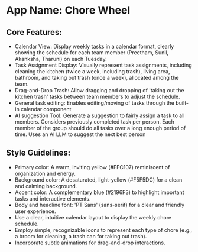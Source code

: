 # **App Name**: Chore Wheel

## Core Features:

- Calendar View: Display weekly tasks in a calendar format, clearly showing the schedule for each team member (Preetham, Sunil, Akanksha, Tharuni) on each Tuesday.
- Task Assignment Display: Visually represent task assignments, including cleaning the kitchen (twice a week, including trash), living area, bathroom, and taking out trash (once a week), allocated among the team.
- Drag-and-Drop Trash: Allow dragging and dropping of 'taking out the kitchen trash' tasks between team members to adjust the schedule.
- General task editing: Enables editing/moving of tasks through the built-in calendar component
- AI suggestion Tool: Generate a suggestion to fairly assign a task to all members. Considers previously completed task per person. Each member of the group should do all tasks over a long enough period of time. Uses an AI LLM to suggest the next best person

## Style Guidelines:

- Primary color: A warm, inviting yellow (#FFC107) reminiscent of organization and energy.
- Background color: A desaturated, light-yellow (#F5F5DC) for a clean and calming background.
- Accent color: A complementary blue (#2196F3) to highlight important tasks and interactive elements.
- Body and headline font: 'PT Sans' (sans-serif) for a clear and friendly user experience.
- Use a clear, intuitive calendar layout to display the weekly chore schedule.
- Employ simple, recognizable icons to represent each type of chore (e.g., a broom for cleaning, a trash can for taking out trash).
- Incorporate subtle animations for drag-and-drop interactions.